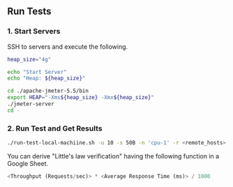 ## Run Tests

### 1. Start Servers

SSH to servers and execute the following.

```sh
heap_size="4g"

echo "Start Server"
echo "Heap: ${heap_size}"

cd ./apache-jmeter-5.5/bin
export HEAP="-Xms${heap_size} -Xmx${heap_size}"
./jmeter-server
cd -
```

### 2. Run Test and Get Results

```sh
./run-test-local-machiine.sh -u 10 -s 50B -n 'cpu-1' -r <remote_hosts>
```

You can derive "Little's law verification" having the following function in a Google Sheet.
```py
<Throughput (Requests/sec)> * <Average Response Time (ms)> / 1000
```
